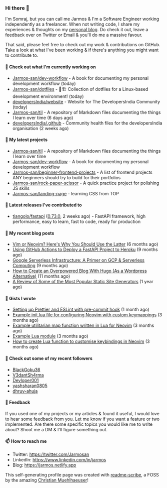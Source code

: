 ### Hi there 👋

I'm Somraj, but you can call me Jarmos & I'm a Software Engineer working independently as a freelancer. When not writing code, I share my experiences & thoughts on my [personal blog](https://jarmos.netlify.app). Do check it out, leave a feedback over on Twitter or Email & you'll do me a massive favour.

That said, please feel free to check out my work & contributions on GitHub. Take a look at what I've been working & if there's anything you might want to contribute to.

#### 👷 Check out what I'm currently working on

- [Jarmos-san/dev-workflow](https://github.com/Jarmos-san/dev-workflow) - A book for documenting my personal development workflow (today)
- [Jarmos-san/dotfiles](https://github.com/Jarmos-san/dotfiles) - 👷🏗️ Collection of dotfiles for a Linux-based development environment! (today)
- [developersIndia/website](https://github.com/developersIndia/website) - Website for The DevelopersIndia Community (today)
- [Jarmos-san/til](https://github.com/Jarmos-san/til) - A repository of Markdown files documenting the things I learn over time (6 days ago)
- [developersIndia/.github](https://github.com/developersIndia/.github) - Community health files for the developersIndia organisation (2 weeks ago)

#### 🌱 My latest projects

- [Jarmos-san/til](https://github.com/Jarmos-san/til) - A repository of Markdown files documenting the things I learn over time
- [Jarmos-san/dev-workflow](https://github.com/Jarmos-san/dev-workflow) - A book for documenting my personal development workflow
- [Jarmos-san/beginner-frontend-projects](https://github.com/Jarmos-san/beginner-frontend-projects) - A list of frontend projects ANY beginners should try to build for their portfolios
- [Jarmos-san/rock-paper-scissor](https://github.com/Jarmos-san/rock-paper-scissor) - A quick practice project for polishing JS skills
- [Jarmos-san/landing-page](https://github.com/Jarmos-san/landing-page) - learning CSS from TOP

#### 🔭 Latest releases I've contributed to

- [tiangolo/fastapi](https://github.com/tiangolo/fastapi) ([0.73.0](https://github.com/tiangolo/fastapi/releases/tag/0.73.0), 2 weeks ago) - FastAPI framework, high performance, easy to learn, fast to code, ready for production

#### 📜 My recent blog posts

- [Vim or Neovim? Here&#39;s Why You Should Use the Latter](https://jarmos.netlify.app/posts/vim-vs-neovim/) (6 months ago)
- [Using GitHub Actions to Deploy a FastAPI Project to Heroku](https://jarmos.netlify.app/posts/using-github-actions-to-deploy-a-fastapi-project-to-heroku/) (9 months ago)
- [Google Serverless Infrastructure: A Primer on GCP &amp; Serverless Computing](https://jarmos.netlify.app/posts/details-of-google-serverless-computing/) (9 months ago)
- [How to Create an Overpowered Blog With Hugo (As a Wordpress Alternative)](https://jarmos.netlify.app/posts/blogging-with-hugo-as-an-wordpress-alternative/) (11 months ago)
- [A Review of Some of the Most Popular Static Site Generators](https://jarmos.netlify.app/posts/reviewing-popular-static-site-generators/) (1 year ago)

#### 📓 Gists I wrote

- [Setting up Prettier and ESLint with pre-commit hook](https://gist.github.com/ff499b57c9864c39ecd8c13d834c38c0) (1 month ago)
- [Example init.lua file for configuring Neovim with custom keymappings](https://gist.github.com/e45d83515724e8aff1cce4ed846b8d95) (3 months ago)
- [Example utilitarian map function written in Lua for Neovim](https://gist.github.com/c8bf40de6721b4a199799234be2c9f75) (3 months ago)
- [Example Lua module](https://gist.github.com/5e5614f609396ddba7a20c9c2ac29041) (3 months ago)
- [How to create Lua function to customise keybindings in Neovim](https://gist.github.com/d46605cd3a795513526448f36e0db18e) (3 months ago)

#### 👯 Check out some of my recent followers

- [BlackGoku36](https://github.com/BlackGoku36)
- [V3dantSh4rma](https://github.com/V3dantSh4rma)
- [Devloper001](https://github.com/Devloper001)
- [yashsharan0805](https://github.com/yashsharan0805)
- [dhruv-ahuja](https://github.com/dhruv-ahuja)

#### 💬 Feedback

If you used one of my projects or my articles & found it useful, I would love to hear some feedback from you. Let me know if you want a feature or two implemented. Are there some specific topics you would like me to write about? Shoot me a DM & I'll figure something out.

#### 📫 How to reach me

- Twitter: https://twitter.com/Jarmosan
- LinkedIn: https://www.linkedin.com/in/jarmos
- Blog: https://jarmos.netlify.app

This self-generating profile page was created with [readme-scribe](https://github.com/muesli/readme-scribe), a FOSS by the amazing [Christian Muehlhaeuser](https://github.com/muesli)!
